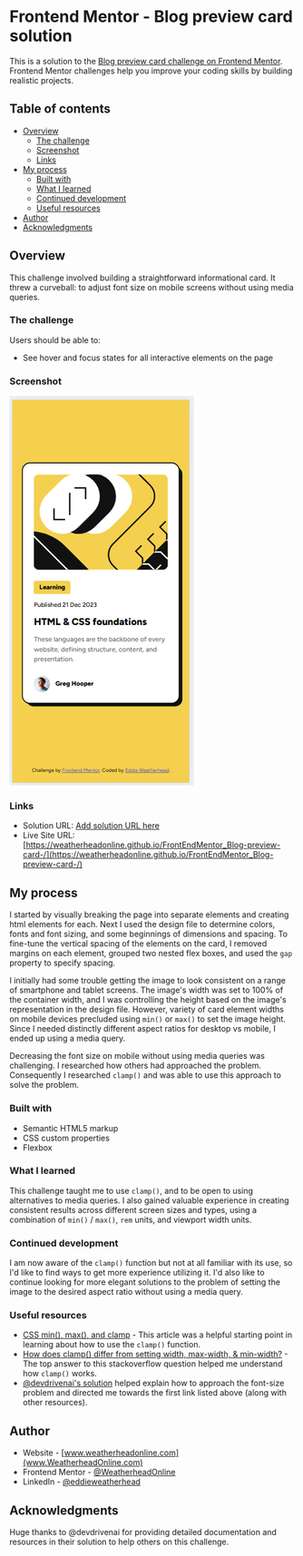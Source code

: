 # Frontend Mentor - Blog preview card solution

This is a solution to the [Blog preview card challenge on Frontend Mentor](https://www.frontendmentor.io/challenges/blog-preview-card-ckPaj01IcS). Frontend Mentor challenges help you improve your coding skills by building realistic projects. 

## Table of contents

- [Overview](#overview)
  - [The challenge](#the-challenge)
  - [Screenshot](#screenshot)
  - [Links](#links)
- [My process](#my-process)
  - [Built with](#built-with)
  - [What I learned](#what-i-learned)
  - [Continued development](#continued-development)
  - [Useful resources](#useful-resources)
- [Author](#author)
- [Acknowledgments](#acknowledgments)

## Overview

This challenge involved building a straightforward informational card. It threw a curveball: to adjust font size on mobile screens without using media queries.

### The challenge

Users should be able to:
- See hover and focus states for all interactive elements on the page

### Screenshot

![Here's a screenshot of a mobile view of my solution](https://github.com/WeatherheadOnline/FrontEndMentor_Blog-preview-card-/blob/main/project%20screenshot.png)

### Links

- Solution URL: [Add solution URL here](https://your-solution-url.com)
- Live Site URL: [https://weatherheadonline.github.io/FrontEndMentor_Blog-preview-card-/](https://weatherheadonline.github.io/FrontEndMentor_Blog-preview-card-/)

## My process

I started by visually breaking the page into separate elements and creating html elements for each. Next I used the design file to determine colors, fonts and font sizing, and some beginnings of dimensions and spacing. To fine-tune the vertical spacing of the elements on the card, I removed margins on each element, grouped two nested flex boxes, and used the `gap` property to specify spacing.

I initially had some trouble getting the image to look consistent on a range of smartphone and tablet screens. The image's width was set to 100% of the container width, and I was controlling the height based on the image's representation in the design file. However, variety of card element widths on mobile devices precluded using `min()` or `max()` to set the image height. Since I needed distinctly different aspect ratios for desktop vs mobile, I ended up using a media query.

Decreasing the font size on mobile without using media queries was challenging. I researched how others had approached the problem. Consequently I researched `clamp()` and was able to use this approach to solve the problem.

### Built with

- Semantic HTML5 markup
- CSS custom properties
- Flexbox

### What I learned

This challenge taught me to use `clamp()`, and to be open to using alternatives to media queries. I also gained valuable experience in creating consistent results across different screen sizes and types, using a combination of `min()` / `max()`, `rem` units, and viewport width units.

### Continued development

I am now aware of the `clamp()` function but not at all familiar with its use, so I'd like to find ways to get more experience utilizing it. I'd also like to continue looking for more elegant solutions to the problem of setting the image to the desired aspect ratio without using a media query.

### Useful resources

- [CSS min(), max(), and clamp](https://web.dev/articles/min-max-clamp#:~:text=Note%3A%20When%20using%20a%20calculation,how%20to%20use%20these%20functions.) - This article was a helpful starting point in learning about how to use the `clamp()` function.
- [How does clamp() differ from setting width, max-width, & min-width?](https://stackoverflow.com/questions/70157949/how-does-clamp-differ-from-setting-width-max-width-min-width) - The top answer to this stackoverflow question helped me understand how `clamp()` works.
- [@devdrivenai's solution](https://www.frontendmentor.io/profile/devdrivenai) helped explain how to approach the font-size problem and directed me towards the first link listed above (along with other resources).

## Author

- Website - [www.weatherheadonline.com](www.WeatherheadOnline.com)
- Frontend Mentor - [@WeatherheadOnline](https://www.frontendmentor.io/profile/WeatherheadOnline)
- LinkedIn - [@eddieweatherhead](https://www.linkedin.com/in/eddieweatherhead/)


## Acknowledgments

Huge thanks to @devdrivenai for providing detailed documentation and resources in their solution to help others on this challenge.